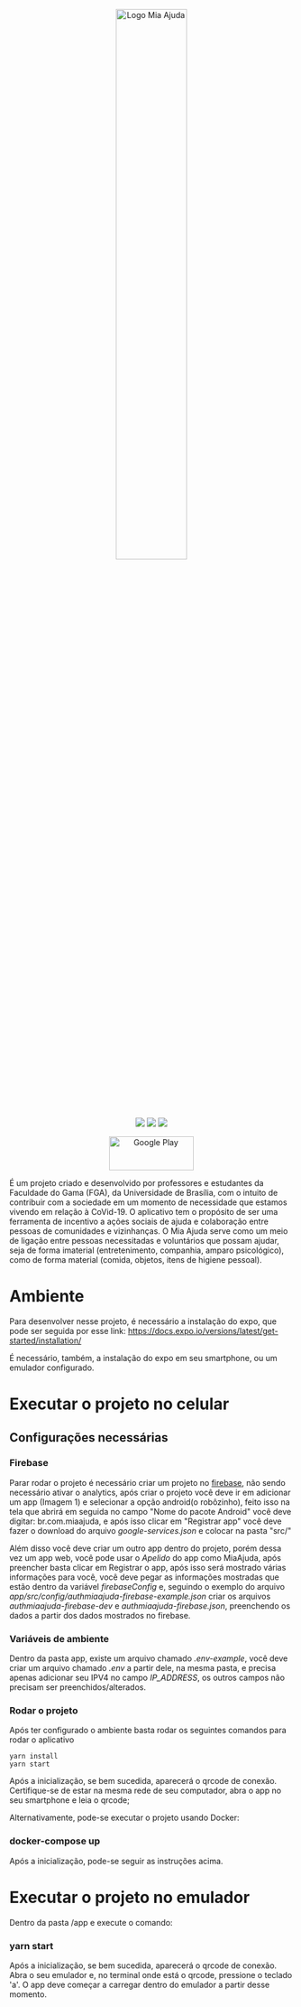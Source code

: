 <p align="center">
  <img src="https://i.imgur.com/5wtqEys.png" alt="Logo Mia Ajuda" width="50%"/>
</p>

<p align="center">
<a href="https://miaajuda.netlify.app/" target="_blank"><img src="https://img.shields.io/badge/Mia%20Ajuda-Website-blue"></a>
<a href="https://mia-ajuda.github.io/Documentation/#/" target="_blank"><img src="https://img.shields.io/badge/Mia%20Ajuda-Docs-purple"></a>
<a href="https://github.com/mia-ajuda/Frontend/pulls" target="_blank"><img src="https://img.shields.io/github/issues-pr/mia-ajuda/Frontend?color=red&label=Pull%20Requests"></a>
</p>

<p align="center">
  <a href="https://play.google.com/store/apps/details?id=com.unb.miaajuda" style="align-self: center"><img src="https://play.google.com/intl/pt-BR/badges/static/images/badges/pt-br_badge_web_generic.png" width="150" height="60" title="Google Play"></a>
</p>



É um projeto criado e desenvolvido por professores e estudantes da Faculdade do Gama (FGA), da Universidade de Brasília, com o intuito de contribuir com a sociedade em um momento de necessidade que estamos vivendo em relação à CoVid-19. O aplicativo tem o propósito de ser uma ferramenta de incentivo a ações sociais de ajuda e colaboração entre pessoas de comunidades e vizinhanças. O Mia Ajuda serve como um meio de ligação entre pessoas necessitadas e voluntários que possam ajudar, seja de forma imaterial (entretenimento, companhia, amparo psicológico), como de forma material (comida, objetos, itens de higiene pessoal).

# Ambiente

Para desenvolver nesse projeto, é necessário a instalação do expo, que pode ser seguida por esse link:
https://docs.expo.io/versions/latest/get-started/installation/

É necessário, também,  a instalação do expo em seu smartphone, ou um emulador configurado.

# Executar o projeto no celular
## Configurações necessárias
### Firebase
Parar rodar o projeto é necessário criar um projeto no [firebase](https://console.firebase.google.com/u/0/?hl=pt-br), não sendo necessário ativar o analytics, após criar o projeto você deve ir em adicionar um app (Imagem 1) e selecionar a opção android(o robôzinho), feito isso na tela que abrirá em seguida no campo "Nome do pacote Android" você deve digitar: br.com.miaajuda, e após isso clicar em "Registrar app" você deve fazer o download do arquivo *google-services.json* e colocar na pasta "src/"

Além disso você deve criar um outro app dentro do projeto, porém dessa vez um app web, você pode usar o *Apelido* do app como MiaAjuda, após preencher basta  clicar em Registrar o app, após isso será mostrado várias informações para você, você deve pegar as informações mostradas que estão dentro da variável *firebaseConfig* e, seguindo o exemplo do arquivo *app/src/config/authmiaajuda-firebase-example.json* criar os arquivos *authmiaajuda-firebase-dev* e *authmiaajuda-firebase.json*, preenchendo os dados a partir dos dados mostrados no firebase.

### Variáveis de ambiente
Dentro da pasta app, existe um arquivo chamado *.env-example*, você deve criar um arquivo chamado *.env* a partir dele, na mesma pasta, e precisa apenas adicionar seu IPV4 no campo *IP_ADDRESS*, os outros campos não precisam ser preenchidos/alterados.


### Rodar o projeto
Após ter configurado o ambiente basta rodar os seguintes comandos para rodar o aplicativo

```
yarn install
yarn start
```

Após a inicialização, se bem sucedida, aparecerá o qrcode de conexão. Certifique-se de estar na mesma rede de seu computador, abra o app no seu smartphone e leia o qrcode;

Alternativamente, pode-se executar o projeto usando Docker:

### docker-compose up

Após a inicialização, pode-se seguir as instruções acima.

# Executar o projeto no emulador

Dentro da pasta /app e execute o comando:
### yarn start

Após a inicialização, se bem sucedida, aparecerá o qrcode de conexão. Abra o seu emulador e, no terminal onde está o qrcode, pressione o teclado 'a'. O app deve começar a carregar dentro do emulador a partir desse momento.
